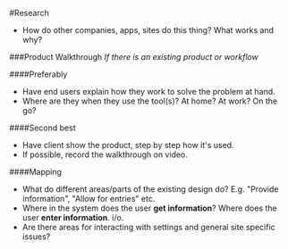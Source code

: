#Research

* How do other companies, apps, sites do this thing? What works and why?



###Product Walkthrough 
*If there is an existing product or workflow*

####Preferably
* Have end users explain how they work to solve the problem at hand.
* Where are they when they use the tool(s)? At home? At work? On the go?

####Second best
* Have client show the product, step by step how it's used.
* If possible, record the walkthrough on video.

####Mapping
* What do different areas/parts of the existing design do? E.g. "Provide information", "Allow for entries" etc.
* Where in the system does the user **get information**? Where does the user **enter information**. i/o.
* Are there areas for interacting with settings and general site specific issues?
